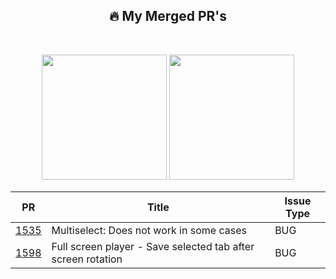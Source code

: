 <div align="center">

## 🔥 My Merged PR's

<br>



<p>
    <img src="https://user-images.githubusercontent.com/308331/194037473-41ad7eba-8602-4be5-be73-49e3c0c48c12.svg#gh-light-mode-only" width="200"/>
    <img src="https://user-images.githubusercontent.com/308331/194041226-4c6d8181-cafa-4ea8-8735-1d8106f5e5f6.svg#gh-dark-mode-only" width="200"/>
</p>


| PR                                                                   | Title                                                         | Issue Type      |
|----------------------------------------------------------------------|---------------------------------------------------------------|-----------------|
| [1535](https://github.com/Automattic/pocket-casts-android/pull/1535) | Multiselect: Does not work in some cases  | BUG             |
| [1598](https://github.com/Automattic/pocket-casts-android/pull/1598) | Full screen player - Save selected tab after screen rotation  | BUG             | 


</div>
